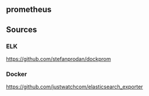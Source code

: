## prometheus

## Sources

### ELK
https://github.com/stefanprodan/dockprom

### Docker
https://github.com/justwatchcom/elasticsearch_exporter 
